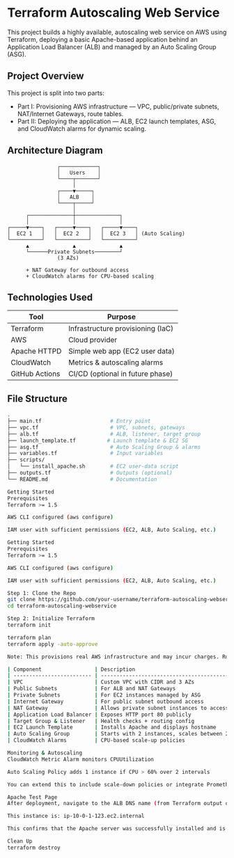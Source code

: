 # Terraform Autoscaling Web Service

This project builds a highly available, autoscaling web service on AWS using Terraform, deploying a basic Apache-based application behind an Application Load Balancer (ALB) and managed by an Auto Scaling Group (ASG).

## Project Overview

This project is split into two parts:

- Part I: Provisioning AWS infrastructure — VPC, public/private subnets, NAT/Internet Gateways, route tables.
- Part II: Deploying the application — ALB, EC2 launch templates, ASG, and CloudWatch alarms for dynamic scaling.

## Architecture Diagram

                    ┌────────────┐
                    │   Users    │
                    └────┬───────┘
                         │
                    ┌────▼─────┐
                    │   ALB    │
                    └────┬─────┘
                         │
          ┌──────────────┼──────────────┐
          │              │              │
    ┌─────▼────┐   ┌─────▼────┐   ┌─────▼────┐
    │  EC2 1   │   │  EC2 2   │   │  EC2 3   │ (Auto Scaling)
    └──────────┘   └──────────┘   └──────────┘
          ▲              ▲              ▲
          └──────Private Subnets────────┘
                    (3 AZs)

          + NAT Gateway for outbound access
          + CloudWatch alarms for CPU-based scaling

## Technologies Used

| Tool             | Purpose                              |
|------------------|--------------------------------------|
| Terraform        | Infrastructure provisioning (IaC)    |
| AWS              | Cloud provider                       |
| Apache HTTPD     | Simple web app (EC2 user data)       |
| CloudWatch       | Metrics & autoscaling alarms         |
| GitHub Actions   | CI/CD (optional in future phase)     |

## File Structure

```bash
.
├── main.tf                      # Entry point
├── vpc.tf                       # VPC, subnets, gateways
├── alb.tf                       # ALB, listener, target group
├── launch_template.tf          # Launch template & EC2 SG
├── asg.tf                       # Auto Scaling Group & alarms
├── variables.tf                 # Input variables
├── scripts/
│   └── install_apache.sh        # EC2 user-data script
├── outputs.tf                   # Outputs (optional)
└── README.md                    # Documentation

Getting Started
Prerequisites
Terraform >= 1.5

AWS CLI configured (aws configure)

IAM user with sufficient permissions (EC2, ALB, Auto Scaling, etc.)

Getting Started
Prerequisites
Terraform >= 1.5

AWS CLI configured (aws configure)

IAM user with sufficient permissions (EC2, ALB, Auto Scaling, etc.)

Step 1: Clone the Repo
git clone https://github.com/your-username/terraform-autoscaling-webservice.git
cd terraform-autoscaling-webservice

Step 2: Initialize Terraform
terraform init

terraform plan
terraform apply -auto-approve

Note: This provisions real AWS infrastructure and may incur charges. Run terraform destroy when done.

| Component                 | Description                                        |
| ------------------------- | -------------------------------------------------- |
| VPC                       | Custom VPC with CIDR and 3 AZs                     |
| Public Subnets            | For ALB and NAT Gateways                           |
| Private Subnets           | For EC2 instances managed by ASG                   |
| Internet Gateway          | For public subnet outbound access                  |
| NAT Gateway               | Allows private subnet instances to access internet |
| Application Load Balancer | Exposes HTTP port 80 publicly                      |
| Target Group & Listener   | Health checks + routing config                     |
| EC2 Launch Template       | Installs Apache and displays hostname              |
| Auto Scaling Group        | Starts with 2 instances, scales between 2-5        |
| CloudWatch Alarms         | CPU-based scale-up policies                        |

Monitoring & Autoscaling
CloudWatch Metric Alarm monitors CPUUtilization

Auto Scaling Policy adds 1 instance if CPU > 60% over 2 intervals

You can extend this to include scale-down policies or integrate Prometheus/Grafana.

Apache Test Page
After deployment, navigate to the ALB DNS name (from Terraform output or AWS Console). You should see a page like:

This instance is: ip-10-0-1-123.ec2.internal

This confirms that the Apache server was successfully installed and is running.

Clean Up
terraform destroy


